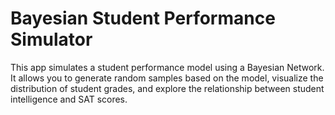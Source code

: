 # Bayesian Student Performance Simulator

This app simulates a student performance model using a Bayesian Network. It allows you to generate random samples based on the model, visualize the distribution of student grades, and explore the relationship between student intelligence and SAT scores.